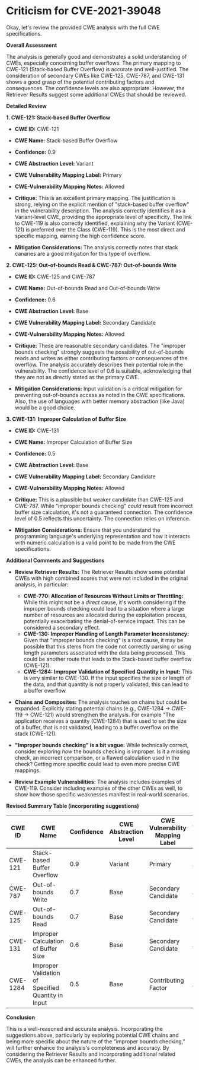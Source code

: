 # Criticism for CVE-2021-39048

Okay, let's review the provided CWE analysis with the full CWE specifications.

**Overall Assessment**

The analysis is generally good and demonstrates a solid understanding of CWEs, especially concerning buffer overflows. The primary mapping to CWE-121 (Stack-based Buffer Overflow) is accurate and well-justified. The consideration of secondary CWEs like CWE-125, CWE-787, and CWE-131 shows a good grasp of the potential contributing factors and consequences. The confidence levels are also appropriate.  However, the Retriever Results suggest some additional CWEs that should be reviewed.

**Detailed Review**

**1. CWE-121: Stack-based Buffer Overflow**

*   **CWE ID:** CWE-121
*   **CWE Name:** Stack-based Buffer Overflow
*   **Confidence:** 0.9
*   **CWE Abstraction Level:** Variant
*   **CWE Vulnerability Mapping Label:** Primary
*   **CWE-Vulnerability Mapping Notes:** Allowed

*   **Critique:**  This is an excellent primary mapping. The justification is strong, relying on the explicit mention of "stack-based buffer overflow" in the vulnerability description.  The analysis correctly identifies it as a Variant-level CWE, providing the appropriate level of specificity.  The link to CWE-119 is also correctly identified, explaining why the Variant (CWE-121) is preferred over the Class (CWE-119). This is the most direct and specific mapping, earning the high confidence score.

*   **Mitigation Considerations:** The analysis correctly notes that stack canaries are a good mitigation for this type of overflow.

**2. CWE-125: Out-of-bounds Read & CWE-787: Out-of-bounds Write**

*   **CWE ID:** CWE-125 and CWE-787
*   **CWE Name:** Out-of-bounds Read and Out-of-bounds Write
*   **Confidence:** 0.6
*   **CWE Abstraction Level:** Base
*   **CWE Vulnerability Mapping Label:** Secondary Candidate
*   **CWE-Vulnerability Mapping Notes:** Allowed

*   **Critique:** These are reasonable secondary candidates.  The "improper bounds checking" strongly suggests the possibility of out-of-bounds reads and writes as either contributing factors or consequences of the overflow. The analysis accurately describes their potential role in the vulnerability.  The confidence level of 0.6 is suitable, acknowledging that they are not as directly stated as the primary CWE.

*   **Mitigation Considerations:** Input validation is a critical mitigation for preventing out-of-bounds access as noted in the CWE specifications. Also, the use of languages with better memory abstraction (like Java) would be a good choice.

**3. CWE-131: Improper Calculation of Buffer Size**

*   **CWE ID:** CWE-131
*   **CWE Name:** Improper Calculation of Buffer Size
*   **Confidence:** 0.5
*   **CWE Abstraction Level:** Base
*   **CWE Vulnerability Mapping Label:** Secondary Candidate
*   **CWE-Vulnerability Mapping Notes:** Allowed

*   **Critique:** This is a plausible but weaker candidate than CWE-125 and CWE-787.  While "improper bounds checking" *could* result from incorrect buffer size calculation, it's not a guaranteed connection.  The confidence level of 0.5 reflects this uncertainty. The connection relies on inference.

*   **Mitigation Considerations:** Ensure that you understand the programming language's underlying representation and how it interacts with numeric calculation is a valid point to be made from the CWE specifications.

**Additional Comments and Suggestions**

*   **Review Retriever Results:** The Retriever Results show some potential CWEs with high combined scores that were not included in the original analysis, in particular:
    *   **CWE-770: Allocation of Resources Without Limits or Throttling:** While this might not be a *direct* cause, it's worth considering if the improper bounds checking could lead to a situation where a large number of resources are allocated during the exploitation process, potentially exacerbating the denial-of-service impact. This can be considered a secondary effect.
    *   **CWE-130: Improper Handling of Length Parameter Inconsistency:** Given that "improper bounds checking" is a root cause, it may be possible that this stems from the code not correctly parsing or using length parameters associated with the data being processed. This could be another route that leads to the Stack-based buffer overflow (CWE-121).
    *   **CWE-1284: Improper Validation of Specified Quantity in Input:** This is very similar to CWE-130. If the input specifies the size or length of the data, and that quantity is not properly validated, this can lead to a buffer overflow.

*   **Chains and Composites:** The analysis touches on chains but could be expanded. Explicitly stating potential chains (e.g., CWE-1284 -> CWE-119 -> CWE-121) would strengthen the analysis.  For example "The application receives a quantity (CWE-1284) that is used to set the size of a buffer, that is not validated, leading to a buffer overflow on the stack (CWE-121).
*   **"Improper bounds checking" is a bit vague:**  While technically correct, consider exploring *how* the bounds checking is improper. Is it a missing check, an incorrect comparison, or a flawed calculation used in the check?  Getting more specific could lead to even more precise CWE mappings.
*   **Review Example Vulnerabilities:** The analysis includes examples of CWE-119. Consider including examples of the other CWEs as well, to show how those specific weaknesses manifest in real-world scenarios.

**Revised Summary Table (incorporating suggestions)**

| CWE ID | CWE Name | Confidence | CWE Abstraction Level | CWE Vulnerability Mapping Label | CWE-Vulnerability Mapping Notes |
|---|---|---|---|---|---|
| CWE-121 | Stack-based Buffer Overflow | 0.9 | Variant | Primary | Allowed |
| CWE-787 | Out-of-bounds Write | 0.7 | Base | Secondary Candidate | Allowed |
| CWE-125 | Out-of-bounds Read | 0.7 | Base | Secondary Candidate | Allowed |
| CWE-131 | Improper Calculation of Buffer Size | 0.6 | Base | Secondary Candidate | Allowed |
| CWE-1284 | Improper Validation of Specified Quantity in Input | 0.5 | Base | Contributing Factor | Allowed |

**Conclusion**

This is a well-reasoned and accurate analysis.  Incorporating the suggestions above, particularly by exploring potential CWE chains and being more specific about the nature of the "improper bounds checking," will further enhance the analysis's completeness and accuracy. By considering the Retriever Results and incorporating additional related CWEs, the analysis can be enhanced further.